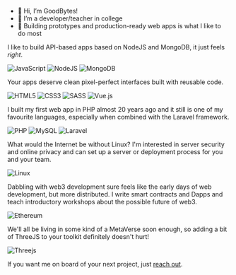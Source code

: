 - 👋 Hi, I’m GoodBytes!
- 👀 I’m a developer/teacher in college
- 🌱 Building prototypes and production-ready web apps is what I like to do most

I like to build API-based apps based on NodeJS and MongoDB, it just feels _right_.

![JavaScript](https://img.shields.io/badge/javascript-%23323330.svg?style=for-the-badge&logo=javascript&logoColor=%23F7DF1E)
![NodeJS](https://img.shields.io/badge/node.js-6DA55F?style=for-the-badge&logo=node.js&logoColor=white)
![MongoDB](https://img.shields.io/badge/MongoDB-%234ea94b.svg?style=for-the-badge&logo=mongodb&logoColor=white)

Your apps deserve clean pixel-perfect interfaces built with reusable code.

![HTML5](https://img.shields.io/badge/html5-%23E34F26.svg?style=for-the-badge&logo=html5&logoColor=white)
![CSS3](https://img.shields.io/badge/css3-%231572B6.svg?style=for-the-badge&logo=css3&logoColor=white)
![SASS](https://img.shields.io/badge/SASS-hotpink.svg?style=for-the-badge&logo=SASS&logoColor=white)
![Vue.js](https://img.shields.io/badge/vuejs-%2335495e.svg?style=for-the-badge&logo=vuedotjs&logoColor=%234FC08D)

I built my first web app in PHP almost 20 years ago and it still is one of my favourite languages, especially when combined with the Laravel framework.

![PHP](https://img.shields.io/badge/php-%23777BB4.svg?style=for-the-badge&logo=php&logoColor=white)
![MySQL](https://img.shields.io/badge/mysql-%2300f.svg?style=for-the-badge&logo=mysql&logoColor=white)
![Laravel](https://img.shields.io/badge/laravel-%23FF2D20.svg?style=for-the-badge&logo=laravel&logoColor=white)

What would the Internet be without Linux? I'm interested in server security and online privacy and can set up a server or deployment process for you and your team.

![Linux](https://img.shields.io/badge/Linux-FCC624?style=for-the-badge&logo=linux&logoColor=black)

Dabbling with web3 development sure feels like the early days of web development, but more distributed. I write smart contracts and Dapps and teach introductory workshops about the possible future of web3.

![Ethereum](https://img.shields.io/badge/Ethereum-3C3C3D?style=for-the-badge&logo=Ethereum&logoColor=white)

We'll all be living in some kind of a MetaVerse soon enough, so adding a bit of ThreeJS to your toolkit definitely doesn't hurt!

![Threejs](https://img.shields.io/badge/threejs-black?style=for-the-badge&logo=three.js&logoColor=white)

If you want me on board of your next project, just [reach out](https://www.goodbytes.be).
